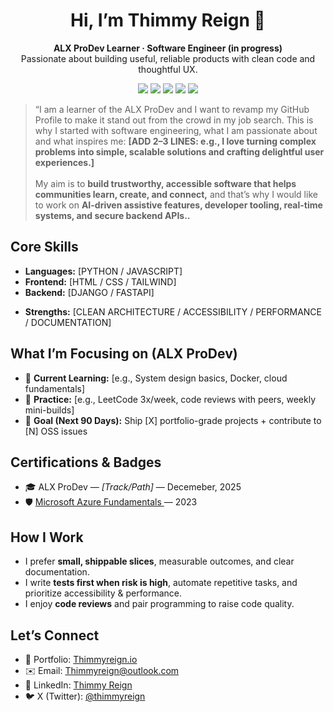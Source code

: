 <!-- ## Hi there 👋

<!--
**Thimmyreign/thimmyreign** is a ✨ _special_ ✨ repository because its `README.md` (this file) appears on your GitHub profile.

Here are some ideas to get you started:

- 🔭 I’m currently working on ...
- 🌱 I’m currently learning ...
- 👯 I’m looking to collaborate on ...
- 🤔 I’m looking for help with ...
- 💬 Ask me about ...
- 📫 How to reach me: ...
- 😄 Pronouns: ...
- ⚡ Fun fact: ...
-->



<!-- =========================================
   GITHUB PROFILE README – PROFESSIONAL TEMPLATE
========================================== -->

<!-- HEADER -->
<h1 align="center">Hi, I’m <span title="Your name"> Thimmy Reign </span> 👋</h1>
<p align="center">
  <b>ALX ProDev Learner · Software Engineer (in progress)</b><br/>
  Passionate about building useful, reliable products with clean code and thoughtful UX.
</p>

<p align="center">
  <!-- Badges (swap links/usernames) -->
  <a href="https://www.linkedin.com/in/oluwatimilehinolatunde"><img src="https://img.shields.io/badge/LinkedIn-%230A66C2.svg?logo=linkedin&logoColor=white" /></a>
  <a href="mailto:thimmyreign@outlook.com"><img src="https://img.shields.io/badge/Email-Contact-informational" /></a>
  <a href="https://thimmyreign.github.io/[PORTFOLIO_SLUG]"><img src="https://img.shields.io/badge/Portfolio-Visit-blue" /></a>
  <a href="https://twitter.com/thimmyreign"><img src="https://img.shields.io/badge/X(Twitter)-Follow-black" /></a>
  <a href="https://instagram.com/thimmyreign"><img src="https://img.shields.io/badge/instagram-Follow-black" /></a>
</p>

<!-- VALUE PROPOSITION -->
<blockquote>
  “I am a learner of the ALX ProDev and I want to revamp my GitHub Profile to make it stand out from the crowd in my job search.
  This is why I started with software engineering, what I am passionate about and what inspires me:
  <b>[ADD 2–3 LINES: e.g., I love turning complex problems into simple, scalable solutions and crafting delightful user experiences.]</b><br/><br/>
  My aim is to <b>build trustworthy, accessible software that helps communities learn, create, and connect,</b> and that’s why I would like to work on <b>  AI-driven assistive features, developer tooling, real-time systems, and secure backend APIs..</b>
</blockquote>

<!-- QUICK STATS -->
<!-- <p align="center"> -->
  <!-- GitHub Readme Stats (optional; replace with your username) -->
 <!--  <img src="https://github-readme-stats.vercel.app/api?username=[GITHUB_USERNAME]&show_icons=true&include_all_commits=true&hide_title=true" height="165" />
  <img src="https://github-readme-stats.vercel.app/api/top-langs/?username=[GITHUB_USERNAME]&layout=compact&hide_title=true" height="165" />
</p> -->

<!-- CORE SKILLS -->
<h2>Core Skills</h2>

- **Languages:** [PYTHON / JAVASCRIPT]
- **Frontend:** [HTML / CSS / TAILWIND]
- **Backend:** [DJANGO / FASTAPI]
<!-- - **Databases:** [POSTGRES / MONGODB / REDIS] 
- **Cloud & DevOps:** [LINUX / DOCKER / GITHUB ACTIONS / CI/CD / / AZURE] 
- **Security & Testing:** [OWASP BASICS / JEST / PYTEST / POSTMAN] -->
- **Strengths:** [CLEAN ARCHITECTURE / ACCESSIBILITY / PERFORMANCE / DOCUMENTATION]

<!-- WHAT I’M FOCUSED ON -->
<h2>What I’m Focusing on (ALX ProDev)</h2>

- 🎯 **Current Learning:** [e.g., System design basics, Docker, cloud fundamentals]
- 🧪 **Practice:** [e.g., LeetCode 3x/week, code reviews with peers, weekly mini-builds]
- 🚀 **Goal (Next 90 Days):** Ship [X] portfolio-grade projects + contribute to [N] OSS issues

<!-- FEATURED PROJECTS -->
<!-- <h2>Featured Projects</h2>

<!-- Project Card Template (duplicate this block per project) -->
<!-- <details open>
  <summary><b>[PROJECT NAME]</b> — <i>[one-line value: e.g., “Fast, accessible notes app with AI summaries”]</i></summary>
  <br/>
  <p>
    <b>Stack:</b> [e.g., Next.js, TypeScript, Tailwind, Supabase] · 
    <b>Highlights:</b> [perf score 95+, OAuth, role-based access, tests 85%+]<br/>
    <b>What I did:</b> [your impact: designed schema, implemented caching, led CI/CD, etc.]<br/>
    <b>Demo:</b> <a href="https://[LIVE_DEMO_URL]">Live</a> · 
    <a href="https://github.com/[GITHUB_USERNAME]/[REPO]">Code</a> · 
    <a href="https://[CASE_STUDY_OR_WRITEUP]">Case Study</a>
  </p>
</details>

<details>
  <summary><b>[PROJECT NAME]</b> — <i>[one-line value]</i></summary>
  <br/>
  <p>
    <b>Stack:</b> [...] · <b>Highlights:</b> [...]<br/>
    <b>What I did:</b> [...]<br/>
    <b>Demo:</b> <a href="https://[LIVE_DEMO_URL]">Live</a> · <a href="https://github.com/[GITHUB_USERNAME]/[REPO]">Code</a>
  </p>
</details>

-->

<!-- OPEN SOURCE -->
<!-- <h2>Open Source & Community</h2>

- 🧩 Contributions: [PROJECT/ORG] — [links to PRs/issues]
- 🌱 Volunteering/Mentorship: [YOUR ROLE / IMPACT]
- ✍🏽 Writing: <a href="https://dev.to/[USERNAME]">Dev.to</a> · <a href="https://medium.com/@[USERNAME]">Medium</a> — topics: [e.g., accessibility, DX, CI/CD]
-->

<!-- EXPERIENCE SNAPSHOT -->
<!-- <h2>Experience Snapshot</h2>

<!-- Keep concise; link to more details -->
<!-- <b>[ROLE] · [COMPANY]</b> — [YYYY–YYYY]  
  Impact: [1-2 bullet lines with metrics if possible—e.g., cut build times 40% via CI, raised Lighthouse perf to 95+]
- <b>[ROLE] · [COMPANY]</b> — [YYYY–YYYY]  
  Impact: [...] -->

<!-- CERTIFICATIONS -->
<h2>Certifications & Badges</h2>

- 🎓 ALX ProDev — <i>[Track/Path]</i> — Decemeber, 2025
- 🛡️ <a href="[CERT_LINK]">Microsoft Azure Fundamentals </a> — 2023


<!-- WORKING STYLE -->
<h2>How I Work</h2>

- I prefer <b>small, shippable slices</b>, measurable outcomes, and clear documentation.  
- I write <b>tests first when risk is high</b>, automate repetitive tasks, and prioritize accessibility & performance.  
- I enjoy <b>code reviews</b> and pair programming to raise code quality.

<!-- CONTACT -->
<h2>Let’s Connect</h2>

- 💼 Portfolio: <a href="https://github.com/Thimmyreign/thimmyreign/">Thimmyreign.io</a>  
- ✉️ Email: <a href="mailto:thimmyreign">Thimmyreign@outlook.com</a>  
- 🔗 LinkedIn: <a href="https://www.linkedin.com/in/oluwatimilehinolatunde">Thimmy Reign</a>  
- 🐦 X (Twitter): <a href="https://twitter.com/thimmyreign">@thimmyreign</a>

<!-- FUN EXTRAS (Optional) -->
<!--
<details>
  <summary>Fun Extras</summary>
  <br/>
  <ul>
    <li>Currently reading: <i>[BOOK]</i></li>
    <li>Favorite dev podcast: <i>[PODCAST]</i></li>
    <li>Ask me about: <b>[TOPICS]</b></li>
  </ul>
</details>
-->
<!-- FOOTER CTA -->
<!-- <p align="center">
  <i>Open to internships, junior roles, and freelance projects where I can build, learn, and deliver real value.</i><br/>
  <a href="https://github.com/[GITHUB_USERNAME]?tab=repositories"><b>Browse my repos →</b></a>
</p>
-->
